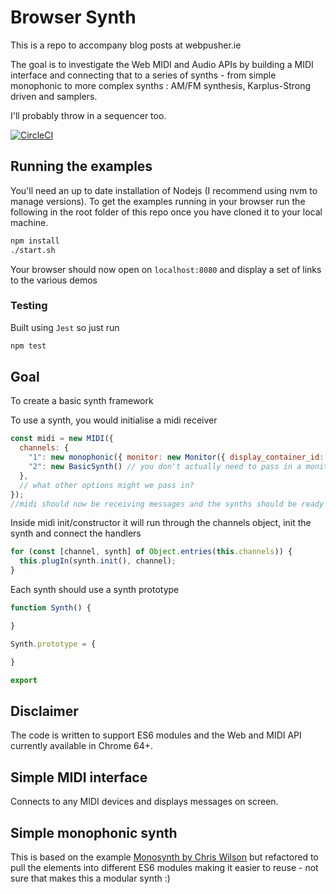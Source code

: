 # Browser Synth

This is a repo to accompany blog posts at webpusher.ie

The goal is to investigate the Web MIDI and Audio APIs by building a MIDI interface and connecting that to a series of synths - from simple monophonic to more complex synths : AM/FM synthesis, Karplus-Strong driven and samplers.

I'll probably throw in a sequencer too.

[![CircleCI](https://circleci.com/gh/mlennox/browsersynth.svg?style=svg)](https://circleci.com/gh/mlennox/browsersynth)

## Running the examples

You'll need an up to date installation of Nodejs (I recommend using nvm to manage versions). To get the examples running in your browser run the following in the root folder of this repo once you have cloned it to your local machine.

```bash
npm install
./start.sh
```

Your browser should now open on `localhost:8080` and display a set of links to the various demos

### Testing

Built using `Jest` so just run

```bash
npm test
```

## Goal

To create a basic synth framework

To use a synth, you would initialise a midi receiver

```js
const midi = new MIDI({
  channels: {
    "1": new monophonic({ monitor: new Monitor({ display_container_id: "channelOne" }), mapMidiControlsToSynthControlsEtc })
    "2": new BasicSynth() // you don't actually need to pass in a monitor
  },
  // what other options might we pass in?
});
//midi should now be receiving messages and the synths should be ready to play
```

Inside midi init/constructor it will run through the channels object, init the synth and connect the handlers

```js
for (const [channel, synth] of Object.entries(this.channels)) {
  this.plugIn(synth.init(), channel);
}
```

Each synth should use a synth prototype

```js
function Synth() {

}

Synth.prototype = {

}

export
```

## Disclaimer

The code is written to support ES6 modules and the Web and MIDI API currently available in Chrome 64+.

## Simple MIDI interface

Connects to any MIDI devices and displays messages on screen.

## Simple monophonic synth

This is based on the example [Monosynth by Chris Wilson](https://github.com/cwilso/monosynth) but refactored to pull the elements into different ES6 modules making it easier to reuse - not sure that makes this a modular synth :)
